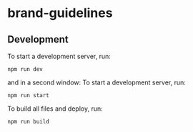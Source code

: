 # brand-guidelines

## Development

To start a development server, run:
``` shell
npm run dev
```
and in a second window:
To start a development server, run:
``` shell
npm run start
```

To build all files and deploy, run:

``` shell
npm run build
```
